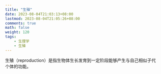 ```yaml
---
title: "生殖"
date: 2023-08-04T21:03:13+08:00
lastmod: 2023-08-04T21:05:26+08:00
comments: true
math: false
weight: 120
tags:
    - 生理学
    - 生殖
---
```


生殖（reproduction）是指生物体生长发育到一定阶段能够产生与自己相似子代个体的功能。

<!--more-->

